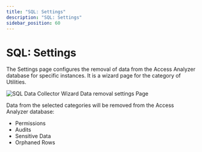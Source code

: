 ```yaml
---
title: "SQL: Settings"
description: "SQL: Settings"
sidebar_position: 60
---
```


# SQL: Settings

The Settings page configures the removal of data from the Access Analyzer database for specific
instances. It is a wizard page for the category of Utilities.

![SQL Data Collector Wizard Data removal settings Page](/images/accessanalyzer/12.0/admin/datacollector/sql/settings.webp)

Data from the selected categories will be removed from the Access Analyzer database:

- Permissions
- Audits
- Sensitive Data
- Orphaned Rows
